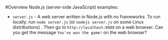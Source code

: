 #Overview
Node.js (server-side JavaScript) examples:

* `server.js` - A web server written in Node.js with no frameworks.  To run locally: run `node server.js` (or `nodejs server.js` on some Linux distributions) .  Then go to `http://localhost:8888` on a web browser.  Can you get the message `You've won the game!` on the web browser?